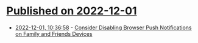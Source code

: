 # [Published on 2022-12-01](index.md)

* [2022-12-01, 10:36:58](https://news.ycombinator.com/item?id=33814572) - [Consider Disabling Browser Push Notifications on Family and Friends Devices](https://www.lloydatkinson.net/posts/2022/consider-disabling-browser-push-notifications-on-family-and-friends-devices/)
